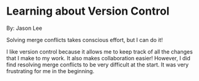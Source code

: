 # Learning about Version Control
By: Jason Lee

Solving merge conflicts takes conscious effort, but I can do it!

I like version control because it allows me to keep track of all the changes that I make to my work. It also makes collaboration easier!
However, I did find resolving merge conflicts to be very difficult at the start. It was very frustrating for me in the beginning.
